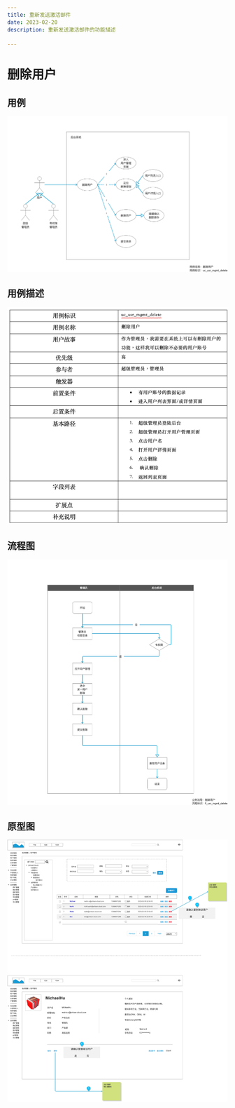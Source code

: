 ```yaml
---
title: 重新发送激活邮件
date: 2023-02-20
description: 重新发送激活邮件的功能描述

---
```


# 删除用户


## 用例

![](images/uc_usr_mgmt_delete-____.png)

## 用例描述

![img.png](images/uc_desc_usr_mgmt_delete.png)


## 流程图

![](images/fl_usr_mgmt_delete-____.png)

## 原型图

![](images/pt_usr_mgmt_delete-____.png)